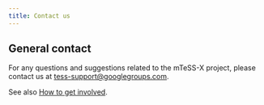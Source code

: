 ```yaml
---
title: Contact us
---
```


## General contact

For any questions and suggestions related to the mTeSS-X project, please contact us at [tess-support@googlegroups.com](mailto:tess-support@googlegroups.com). 

See also [How to get involved](get-involved).